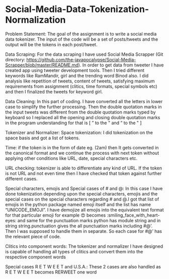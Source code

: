 # Social-Media-Data-Tokenization-Normalization
Problem Statement: The goal of the assignment is to write a social media data tokenizer. The input of the code will be a set of  posts/tweets and the output will be the tokens in each post/tweet.

Data Scraping:
For the data scraping I have used Social Media Scrapper (Git directory:
https://github.com/the-javapocalypse/Social-Media-Scrapper/blob/master/README.md). In
order to get data from tweeter I have created app using tweeter development tools. Then I
tried different keywords like RamMandir, girl and the trending word Binod also. I did
analysis like repetition of tweets, content of tweets, satisfying maximum requirements from
assignment (clitics, time formats, special symbols etc) and then I finalized the tweets for
keyword girl.

Data Cleaning:
In this part of coding. I have converted all the letters in lower case to simplify the further
processing. Then the double quotation marks in the input tweets was different from the double quotation marks 
typed by keyboard so I replaced all the opening and closing double quotation marks in the
program understanding for that is [ ” to the " and “ to the " ]

Tokenizer and Normalizer:
Space tokenization: I did tokenization on the space basis and got a list of tokens.

Time: if the token is in the form of date eg. (2am) then It gets converted in the canonical
format and we continue the process with next token without applying other conditions like
URL, date, special characters etc.

URL checking: tokenizer is able to differentiate any kind of URL. If the token is not URL and not even time then I have checked that token against further different cases.

Special characters, emojis and Special cases of # and @:
In this case I have done tokenization depending upon the special characters, emojis and the
special cases on the special characters regarding # and @.I got that list of emojis in the python package named emoji itself and the list has name “UNICODE_EMOJI”. I have demojize all emojis into the equivalent text format for that particular emoji for example 😍 becomes :smiling_face_with_heart-eyes: and same for the punctuation marks python has module string
and in string string.punctuation gives the all punctuation marks including #@’. Then I was
supposed to handle them in separate. So each case for #@’ has the relevant piece of code.

Clitics into component words:
The tokenizer and normalizer I have designed is capable of handling all types of clitics and
convert them into the respective component words

Special cases R E T W E E T and U.S.A.:
These 2 cases are also handled as R E T W E E T becomes RERWEET one word 




